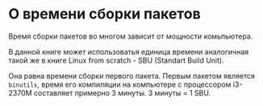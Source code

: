 # О времени сборки пакетов

Время сборки пакетов во многом зависит от мощности комьпьютера.

В данной книге может использоватья единица времени аналогичная такой же в книге Linux from scratch - SBU (Standart Build Unit).

Она равна времени сборки первого пакета. Первым пакетом является `binutils`, время его компиляции на компьютере с процессором i3-2370M составляет примерно 3 минуты. 3 минуты = 1 SBU.
